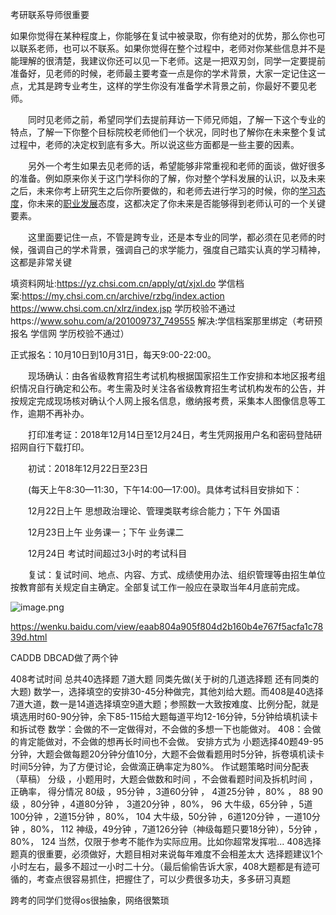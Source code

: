 考研联系导师很重要

如果你觉得在某种程度上，你能够在复试中被录取，你有绝对的优势，那么你也可以联系老师，也可以不联系。如果你觉得在整个过程中，老师对你某些信息并不是能理解的很清楚，我建议你还可以见一下老师。这是一把双刃剑，同学一定要提前准备好，见老师的时候，老师最主要考查一点是你的学术背景，大家一定记住这一点，尤其是跨专业考生，这样的学生你没有准备学术背景之前，你最好不要见老师。

　　同时见老师之前，希望同学们去提前拜访一下师兄师姐，了解一下这个专业的特点，了解一下你整个目标院校老师他们一个状况，同时也了解你在未来整个复试过程中，老师的决定权到底有多大。所以说这些方面都是一些主要的因素。

　　另外一个考生如果去见老师的话，希望能够非常重视和老师的面谈，做好很多的准备。例如原来你关于这门学科你的了解，你对整个学科发展的认识，以及未来之后，未来你考上研究生之后你所要做的，和老师去进行学习的时候，你的[学习态度](https://www.baidu.com/s?wd=%E5%AD%A6%E4%B9%A0%E6%80%81%E5%BA%A6&tn=SE_PcZhidaonwhc_ngpagmjz&rsv_dl=gh_pc_zhidao)，你未来的[职业发展](https://www.baidu.com/s?wd=%E8%81%8C%E4%B8%9A%E5%8F%91%E5%B1%95&tn=SE_PcZhidaonwhc_ngpagmjz&rsv_dl=gh_pc_zhidao)态度，这都决定了你未来是否能够得到老师认可的一个关键要素。

　　这里面要记住一点，不管是跨专业，还是本专业的同学，都必须在见老师的时候，强调自己的学术背景，强调自己的求学能力，强度自己踏实认真的学习精神，这都是非常关键


填资料网址:https://yz.chsi.com.cn/apply/qt/xjxl.do
学信档案:https://my.chsi.com.cn/archive/rzbg/index.action
https://www.chsi.com.cn/xlrz/index.jsp
学历校验不通过https://www.sohu.com/a/201009737_749555
解决:学信档案那里绑定（考研预报名 学信网 学历校验不通过）

正式报名：10月10日到10月31日，每天9:00-22:00。

　　现场确认：由各省级教育招生考试机构根据国家招生工作安排和本地区报考组织情况自行确定和公布。考生需及时关注各省级教育招生考试机构发布的公告，并按规定完成现场核对确认个人网上报名信息，缴纳报考费，采集本人图像信息等工作，逾期不再补办。

　　打印准考证：2018年12月14日至12月24日，考生凭网报用户名和密码登陆研招网自行下载打印。

　　初试：2018年12月22日至23日

　　(每天上午8:30—11:30，下午14:00—17:00)。具体考试科目安排如下：

　　12月22日上午 思想政治理论、管理类联考综合能力；下午 外国语

　　12月23日上午 业务课一；下午 业务课二

　　12月24日 考试时间超过3小时的考试科目

　　复试：复试时间、地点、内容、方式、成绩使用办法、组织管理等由招生单位按教育部有关规定自主确定。全部复试工作一般应在录取当年4月底前完成。

![image.png](https://upload-images.jianshu.io/upload_images/2636843-f709e28c4cf29f52.png?imageMogr2/auto-orient/strip%7CimageView2/2/w/1240)

https://wenku.baidu.com/view/eaab804a905f804d2b160b4e767f5acfa1c7839d.html

CADDB DBCAD做了两个钟  

408考试时间
总共40选择题 7道大题  同类先做(关于树的几道选择题 还有同类的大题)
数学一，选择填空的安排30-45分种做完，其他刘给大题。而408是40选择7道大道，数一是14道选择填空9道大题；参照数一大致按难度、比例分配，就是填选用时60-90分钟，余下85-115给大题每道平均12-16分钟，5分钟给填机读卡和拆试卷
数学：会做的不一定做得对，不会做的多想一下也能做对。
408：会做的肯定能做对，不会做的想再长时间也不会做。
安排方式为 小题选择40题49-95分钟，大题会做每题20分钟分值10分，大题不会做看题用时5分钟，拆卷填机读卡时间5分钟，为了方便讨论，会做滴正确率定为80%。
                                                    作试题策略时间分配表（草稿）
分级  ，小题用时，大题会做数和时间 ，不会做看题时间及拆机时间 ，正确率， 得分情况
80级 ，95分钟   ，3道60分钟     ，   4道25分钟             ，80%  ，  88
90级 ，80分钟   ，4道80分钟      ， 3道20分钟              ，80%，   96
大牛级，65分钟    ，5道100分钟    ，2道15分钟               ，80%，  104
大牛级，50分钟    ，6道120分钟    ，一道10分钟              ，80%，  112 
  神级，49分钟    ，7道126分钟（神级每题只要18分钟），5分钟 ，80%，  124
当然，仅限于参考不能作为实际应用。比如你超常发挥啦...
408选择题真的很重要，必须做好，大题目相对来说每年难度不会相差太大
选择题建议1个小时左右，最多不超过一小时二十分。（最后偷偷告诉大家，408大题都是有迹可循的，考查点很容易抓住，把握住了，可以少费很多功夫，多多研习真题

跨考的同学们觉得os很抽象，网络很繁琐
